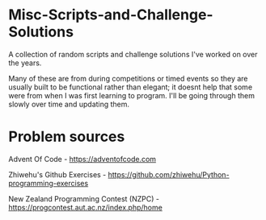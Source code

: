 # Misc-Scripts-and-Challenge-Solutions

A collection of random scripts and challenge solutions I've worked on over the years.

Many of these are from during competitions or timed events so they are usually built to be functional rather than elegant; it doesnt help that some were from when I was first learning to program. I'll be going through them slowly over time and updating them.

# Problem sources
Advent Of Code - https://adventofcode.com

Zhiwehu's Github Exercises - https://github.com/zhiwehu/Python-programming-exercises

New Zealand Programming Contest (NZPC) - https://progcontest.aut.ac.nz/index.php/home
